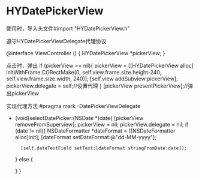 # HYDatePickerView
使用时，导入头文件#import "HYDatePickerView.h"

遵守HYDatePickerViewDelegate代理协议

@interface ViewController ()<HYDatePickerViewDelegate>
{
    HYDatePickerView *pickerView;
}

点击时，弹出
if (pickerView == nil){
    pickerView = [[HYDatePickerView alloc] initWithFrame:CGRectMake(0, self.view.frame.size.height-240, self.view.frame.size.width, 240)];
    [self.view addSubview:pickerView];
    pickerView.delegate = self;//设置代理
}
[pickerView presentPickerView];//弹出pickerView
  
实现代理方法
#pragma mark -DatePickerViewDelegate
- (void)selectDatePicker:(NSDate *)date{
    [pickerView removeFromSuperview];
    pickerView = nil;
    pickerView.delegate = nil;
    if (date != nil){
        NSDateFormatter *dateFormat = [[NSDateFormatter alloc]init];
        [dateFormat setDateFormat:@"dd-MM-yyyy"];
        
        [self.dateTextField setText:[dateFormat stringFromDate:date]];
    } else {
        
    }
}
